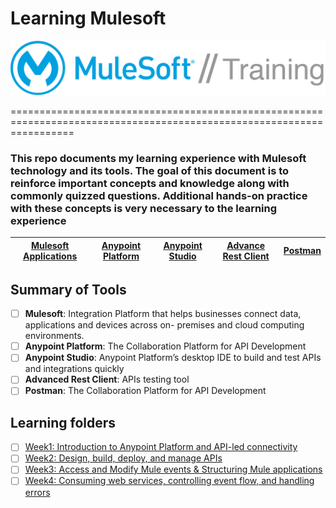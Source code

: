 # Learning Mulesoft 

![](https://github.com/kraynguyen1/LearningMulesoft/blob/main/MuleSoft_training_logo.png)

=======================================================================================================================

### This repo documents my learning experience with Mulesoft technology and its tools. The goal of this document is to reinforce important concepts and knowledge along with commonly quizzed questions. Additional hands-on practice with these concepts is very necessary to the learning experience


| [Mulesoft Applications](#Summary-of-Tools) | [Anypoint Platform](#Summary-of-Tools) | [Anypoint Studio](#Summary-of-Tools) | [Advance Rest Client](#Summary-of-Tools)| [Postman](#Summary-of-Tools)|
|---------------------------------------------|------------------------------------------|-------------------------------------------------------------|-----------------------------------------------------------------|----------------------------------------------------------------------------|                                                           


## Summary of Tools

- [ ] **Mulesoft**: Integration Platform that helps businesses connect data, applications and devices across on-
premises and cloud computing environments.
- [ ] **Anypoint Platform**: The Collaboration Platform for API Development
- [ ] **Anypoint Studio**: Anypoint Platform’s desktop IDE to build and test APIs and integrations quickly
- [ ] **Advanced Rest Client**: APIs testing tool
- [ ] **Postman**: The Collaboration Platform for API Development

## Learning folders
- [ ] [Week1: Introduction to Anypoint Platform and API-led connectivity](https://github.com/kraynguyen1/LearningMulesoft/tree/main/Week1)
- [ ] [Week2: Design, build, deploy, and manage APIs](https://github.com/kraynguyen1/LearningMulesoft/tree/main/Week2)
- [ ] [Week3: Access and Modify Mule events & Structuring Mule applications](https://github.com/kraynguyen1/LearningMulesoft/tree/main/Week3)
- [ ] [Week4: Consuming web services, controlling event flow, and handling errors](https://github.com/kraynguyen1/LearningMulesoft/tree/main/Week4)
